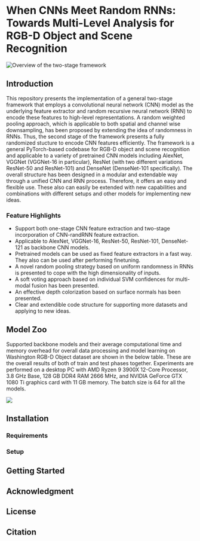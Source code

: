 # When CNNs Meet Random RNNs: Towards Multi-Level Analysis for RGB-D Object and Scene Recognition
![Overview of the two-stage framework](https://github.com/acaglayan/CNN_randRNN/blob/master/figures/overview.png)
## Introduction
This repository presents the implementation of a general two-stage framework that employs a convolutional neural network (CNN) model as the underlying feature extractor and random recursive neural network (RNN) to encode these features to high-level representations. A random weighted pooling approach, which is applicable to both spatial and channel wise downsampling, has been proposed by extending the idea of randomness in RNNs. Thus, the second stage of the framework presents a fully randomized stucture to encode CNN features efficiently. The framework is a general PyTorch-based codebase for RGB-D object and scene recognition and applicable to a variety of pretrained CNN models including AlexNet, VGGNet (VGGNet-16 in particular), ResNet (with two different variations ResNet-50 and ResNet-101) and DenseNet (DenseNet-101 specifically). The overall structure has been designed in a modular and extendable way through a unified CNN and RNN process. Therefore, it offers an easy and flexible use. These also can easily be extended with new capabilities and combinations with different setups and other models for implementing new ideas.

### Feature Highlights
- Support both one-stage CNN feature extraction and two-stage incorporation of CNN-randRNN feature extraction.
- Applicable to AlexNet, VGGNet-16, ResNet-50, ResNet-101, DenseNet-121 as backbone CNN models.
- Pretrained models can be used as fixed feature extractors in a fast way. They also can be used after performing finetuning.
- A novel random pooling strategy based on uniform randomness in RNNs is presented to cope with the high dimensionality of inputs.
- A soft voting approach based on individual SVM confidences for multi-modal fusion has been presented.
- An effective depth colorization based on surface normals has been presented.
- Clear and extendible code structure for supporting more datasets and applying to new ideas.
## Model Zoo
Supported backbone models and their average computational time and memory overhead for overall data processing and model learning on Washington RGB-D Object dataset are shown in the below table. These are the overall results of both of train and test phases together. Experiments are performed on a desktop PC with AMD Ryzen 9 3900X 12-Core Processor, 3.8 GHz Base, 128 GB DDR4 RAM 2666 MHz, and NVIDIA GeForce GTX 1080 Ti graphics card with 11 GB memory. The batch size is 64 for all the models.

![](https://raw.githubusercontent.com/acaglayan/CNN_randRNN/master/figures/model_table.png?token=AFBFTESP5MJLQECJCHRPKX26U4O4E)


## Installation
### Requirements
### Setup 

## Getting Started

## Acknowledgment

## License

## Citation
